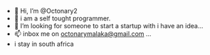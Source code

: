 - 👋 Hi, I’m @Octonary2
- 👀 i am a self tought programmer.
- 💞️ I’m looking for someone to start a startup with i have an idea...
- 📫 inbox me on octonarymalaka@gmail.com ...
- i stay in south africa 

<!---
Octonary2/Octonary2 is a ✨ special ✨ repository because its `README.md` (this file) appears on your GitHub profile.
You can click the Preview link to take a look at your changes.
--->
